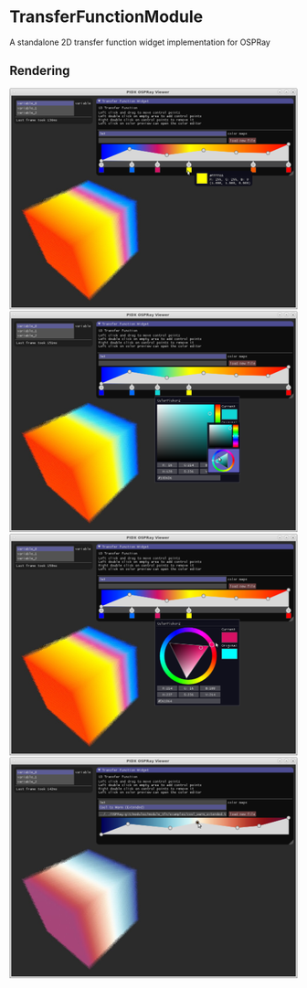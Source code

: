 # TransferFunctionModule
A standalone 2D transfer function widget implementation for OSPRay

## Rendering

![alt text](assets/preview_color.png)
![alt text](assets/color_editor1.png)
![alt text](assets/color_editor2.png)
![alt text](assets/load_tfn.png)

